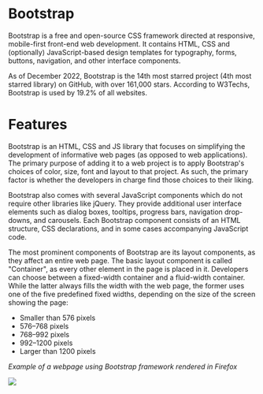 # Bootstrap

Bootstrap is a free and open-source CSS framework directed at responsive, mobile-first front-end web development. It contains HTML, CSS and (optionally) JavaScript-based design templates for typography, forms, buttons, navigation, and other interface components.

As of December 2022, Bootstrap is the 14th most starred project (4th most starred library) on GitHub, with over 161,000 stars. According to W3Techs, Bootstrap is used by 19.2% of all websites.

# Features

Bootstrap is an HTML, CSS and JS library that focuses on simplifying the development of informative web pages (as opposed to web applications). The primary purpose of adding it to a web project is to apply Bootstrap's choices of color, size, font and layout to that project. As such, the primary factor is whether the developers in charge find those choices to their liking.

Bootstrap also comes with several JavaScript components which do not require other libraries like jQuery. They provide additional user interface elements such as dialog boxes, tooltips, progress bars, navigation drop-downs, and carousels. Each Bootstrap component consists of an HTML structure, CSS declarations, and in some cases accompanying JavaScript code.

The most prominent components of Bootstrap are its layout components, as they affect an entire web page. The basic layout component is called "Container", as every other element in the page is placed in it. Developers can choose between a fixed-width container and a fluid-width container. While the latter always fills the width with the web page, the former uses one of the five predefined fixed widths, depending on the size of the screen showing the page:

- Smaller than 576 pixels
- 576–768 pixels
- 768–992 pixels
- 992–1200 pixels
- Larger than 1200 pixels

_Example of a webpage using Bootstrap framework rendered in Firefox_

<a href = "https://en.wikipedia.org/wiki/Bootstrap_(front-end_framework)#/media/File:Twitter_Bootstrap_Under_Firefox_32.png"><img src ="https://upload.wikimedia.org/wikipedia/commons/thumb/6/66/Twitter_Bootstrap_Under_Firefox_32.png/330px-Twitter_Bootstrap_Under_Firefox_32.png" target="_blank"></a>
